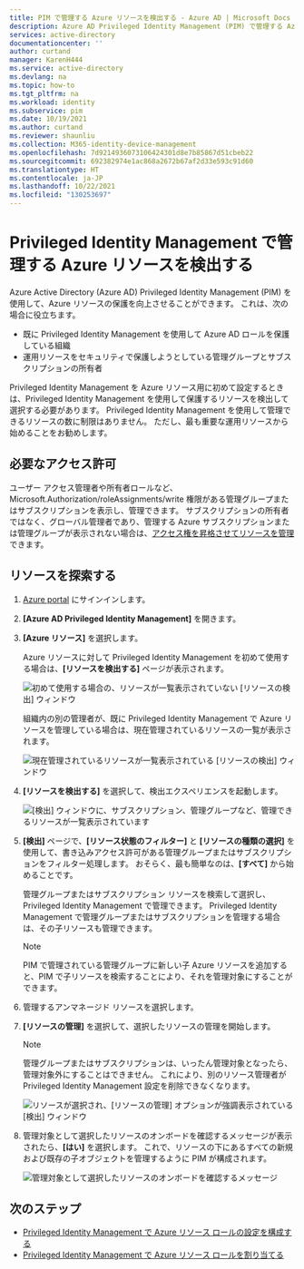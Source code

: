 ```yaml
---
title: PIM で管理する Azure リソースを検出する - Azure AD | Microsoft Docs
description: Azure AD Privileged Identity Management (PIM) で管理する Azure リソースを検出する方法を説明します。
services: active-directory
documentationcenter: ''
author: curtand
manager: KarenH444
ms.service: active-directory
ms.devlang: na
ms.topic: how-to
ms.tgt_pltfrm: na
ms.workload: identity
ms.subservice: pim
ms.date: 10/19/2021
ms.author: curtand
ms.reviewer: shaunliu
ms.collection: M365-identity-device-management
ms.openlocfilehash: 7d9214936073106424301d8e7b85867d51cbeb22
ms.sourcegitcommit: 692382974e1ac868a2672b67af2d33e593c91d60
ms.translationtype: HT
ms.contentlocale: ja-JP
ms.lasthandoff: 10/22/2021
ms.locfileid: "130253697"
---
```

# <a name="discover-azure-resources-to-manage-in-privileged-identity-management"></a>Privileged Identity Management で管理する Azure リソースを検出する

Azure Active Directory (Azure AD) Privileged Identity Management (PIM) を使用して、Azure リソースの保護を向上させることができます。 これは、次の場合に役立ちます。

- 既に Privileged Identity Management を使用して Azure AD ロールを保護している組織
- 運用リソースをセキュリティで保護しようとしている管理グループとサブスクリプションの所有者

Privileged Identity Management を Azure リソース用に初めて設定するときは、Privileged Identity Management を使用して保護するリソースを検出して選択する必要があります。 Privileged Identity Management を使用して管理できるリソースの数に制限はありません。 ただし、最も重要な運用リソースから始めることをお勧めします。

## <a name="required-permissions"></a>必要なアクセス許可

ユーザー アクセス管理者や所有者ロールなど、Microsoft.Authorization/roleAssignments/write 権限がある管理グループまたはサブスクリプションを表示し、管理できます。 サブスクリプションの所有者ではなく、グローバル管理者であり、管理する Azure サブスクリプションまたは管理グループが表示されない場合は、[アクセス権を昇格させてリソースを管理](../../role-based-access-control/elevate-access-global-admin.md)できます。

## <a name="discover-resources"></a>リソースを探索する

1. [Azure portal](https://portal.azure.com/) にサインインします。

1. **[Azure AD Privileged Identity Management]** を開きます。

1. **[Azure リソース]** を選択します。

    Azure リソースに対して Privileged Identity Management を初めて使用する場合は、**[リソースを検出する]** ページが表示されます。

    ![初めて使用する場合の、リソースが一覧表示されていない [リソースの検出] ウィンドウ](./media/pim-resource-roles-discover-resources/discover-resources-first-run.png)

    組織内の別の管理者が、既に Privileged Identity Management で Azure リソースを管理している場合は、現在管理されているリソースの一覧が表示されます。

    ![現在管理されているリソースが一覧表示されている [リソースの検出] ウィンドウ](./media/pim-resource-roles-discover-resources/discover-resources.png)

1. **[リソースを検出する]** を選択して、検出エクスペリエンスを起動します。

    ![[検出] ウィンドウに、サブスクリプション、管理グループなど、管理できるリソースが一覧表示されています](./media/pim-resource-roles-discover-resources/discovery-pane.png)

1. **[検出]** ページで、**[リソース状態のフィルター]** と **[リソースの種類の選択]** を使用して、書き込みアクセス許可がある管理グループまたはサブスクリプションをフィルター処理します。 おそらく、最も簡単なのは、**[すべて]** から始めることです。

   管理グループまたはサブスクリプション リソースを検索して選択し、Privileged Identity Management で管理できます。 Privileged Identity Management で管理グループまたはサブスクリプションを管理する場合は、その子リソースも管理できます。

   > [!Note]
   > PIM で管理されている管理グループに新しい子 Azure リソースを追加すると、PIM で子リソースを検索することにより、それを管理対象にすることができます。

1. 管理するアンマネージド リソースを選択します。

1. **[リソースの管理]** を選択して、選択したリソースの管理を開始します。

    > [!NOTE]
    > 管理グループまたはサブスクリプションは、いったん管理対象となったら、管理対象外にすることはできません。 これにより、別のリソース管理者が Privileged Identity Management 設定を削除できなくなります。

    ![リソースが選択され、[リソースの管理] オプションが強調表示されている [検出] ウィンドウ](./media/pim-resource-roles-discover-resources/discovery-manage-resource.png)

1. 管理対象として選択したリソースのオンボードを確認するメッセージが表示されたら、**[はい]** を選択します。 これで、リソースの下にあるすべての新規および既存の子オブジェクトを管理するように PIM が構成されます。

    ![管理対象として選択したリソースのオンボードを確認するメッセージ](./media/pim-resource-roles-discover-resources/discovery-manage-resource-message.png)

## <a name="next-steps"></a>次のステップ

- [Privileged Identity Management で Azure リソース ロールの設定を構成する](pim-resource-roles-configure-role-settings.md)
- [Privileged Identity Management で Azure リソース ロールを割り当てる](pim-resource-roles-assign-roles.md)
